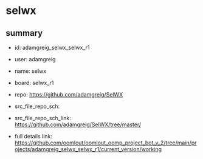 # selwx
 
## summary 
* id: adamgreig_selwx_selwx_r1
* user: adamgreig
* name: selwx
* board: selwx_r1
* repo: https://github.com/adamgreig/SelWX



* src_file_repo_sch: 
* src_file_repo_sch_link: https://github.com/adamgreig/SelWX/tree/master/
* full details link: https://github.com/oomlout/oomlout_oomp_project_bot_v_2/tree/main/projects/adamgreig_selwx_selwx_r1/current_version/working  








